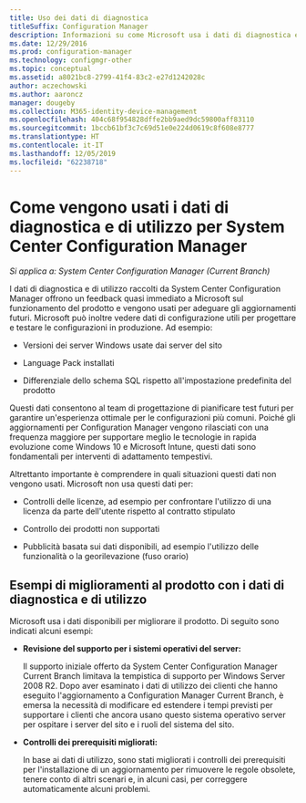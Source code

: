```yaml
---
title: Uso dei dati di diagnostica
titleSuffix: Configuration Manager
description: Informazioni su come Microsoft usa i dati di diagnostica e di utilizzo raccolti da System Center Configuration Manager.
ms.date: 12/29/2016
ms.prod: configuration-manager
ms.technology: configmgr-other
ms.topic: conceptual
ms.assetid: a8021bc8-2799-41f4-83c2-e27d1242028c
author: aczechowski
ms.author: aaroncz
manager: dougeby
ms.collection: M365-identity-device-management
ms.openlocfilehash: 404c68f954828dffe2bb9aed9dc59800aff83110
ms.sourcegitcommit: 1bccb61bf3c7c69d51e0e224d0619c8f608e8777
ms.translationtype: HT
ms.contentlocale: it-IT
ms.lasthandoff: 12/05/2019
ms.locfileid: "62238718"
---
```

# <a name="how-diagnostics-and-usage-data-is-used-for-system-center-configuration-manager"></a>Come vengono usati i dati di diagnostica e di utilizzo per System Center Configuration Manager

*Si applica a: System Center Configuration Manager (Current Branch)*

I dati di diagnostica e di utilizzo raccolti da System Center Configuration Manager offrono un feedback quasi immediato a Microsoft sul funzionamento del prodotto e vengono usati per adeguare gli aggiornamenti futuri. Microsoft può inoltre vedere dati di configurazione utili per progettare e testare le configurazioni in produzione. Ad esempio:  

-   Versioni dei server Windows usate dai server del sito  

-   Language Pack installati  

-   Differenziale dello schema SQL rispetto all'impostazione predefinita del prodotto  

Questi dati consentono al team di progettazione di pianificare test futuri per garantire un'esperienza ottimale per le configurazioni più comuni. Poiché gli aggiornamenti per Configuration Manager vengono rilasciati con una frequenza maggiore per supportare meglio le tecnologie in rapida evoluzione come Windows 10 e Microsoft Intune, questi dati sono fondamentali per interventi di adattamento tempestivi.  

Altrettanto importante è comprendere in quali situazioni questi dati non vengono usati. Microsoft non usa questi dati per:  

-   Controlli delle licenze, ad esempio per confrontare l'utilizzo di una licenza da parte dell'utente rispetto al contratto stipulato  

-   Controllo dei prodotti non supportati  

-   Pubblicità basata sui dati disponibili, ad esempio l'utilizzo delle funzionalità o la georilevazione (fuso orario)  

##  <a name="bkmk_improve"></a> Esempi di miglioramenti al prodotto con i dati di diagnostica e di utilizzo  
Microsoft usa i dati disponibili per migliorare il prodotto. Di seguito sono indicati alcuni esempi:  

-   **Revisione del supporto per i sistemi operativi del server:**  

     Il supporto iniziale offerto da System Center Configuration Manager Current Branch limitava la tempistica di supporto per Windows Server 2008 R2. Dopo aver esaminato i dati di utilizzo dei clienti che hanno eseguito l'aggiornamento a Configuration Manager Current Branch, è emersa la necessità di modificare ed estendere i tempi previsti per supportare i clienti che ancora usano questo sistema operativo server per ospitare i server del sito e i ruoli del sistema del sito.  

-   **Controlli dei prerequisiti migliorati:**  

     In base ai dati di utilizzo, sono stati migliorati i controlli dei prerequisiti per l'installazione di un aggiornamento per rimuovere le regole obsolete, tenere conto di altri scenari e, in alcuni casi, per correggere automaticamente alcuni problemi.  
